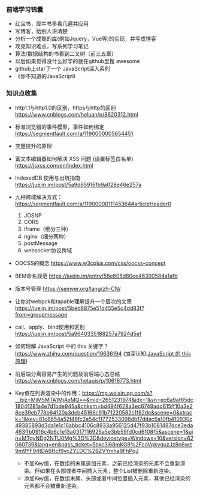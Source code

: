 ### 前端学习锦囊
* 红宝书，犀牛书多看几遍并应用
* 写博客，给别人讲清楚
* 分析一个成熟的库(例如Jquery，Vue等)的实现，并写成博客
* 攻克知识难点，写系列学习笔记
* 算法/数据结构的书看到二叉树（前三五章）
* 以后如果觉得没什么好学的就在github里搜 awesome
* github上star了一个 JavaScript深入系列
* 《你不知道的JavaScript》


### 知识点收集

* http1.1与http1.0的区别，https与http的区别 https://www.cnblogs.com/heluan/p/8620312.html

* 标准浏览器的事件模型，事件如何绑定 https://segmentfault.com/a/1190000005654451

* 变量提升的原理

* 富文本编辑器如何解决 XSS 问题 (设置标签白名单) https://jsxss.com/en/index.html

* IndexedDB 使用与出坑指南 https://juejin.im/post/5a9d65916fb9a028e46e257a

* 九种跨域解决方式：https://segmentfault.com/a/1190000011145364#articleHeader0
  1. JOSNP
  2. CORS
  3. iframe（细分三种）
  4. nginx（细分两种）
  5. postMessage
  6. websocket协议跨域
 
* OOCSS的概念 https://www.w3cplus.com/css/oocss-concept

* BEM命名规范 https://juejin.im/entry/58e605d80ce46300584a1afb

* 版本号管理 https://semver.org/lang/zh-CN/

* 让你对webpck和tapable理解提升一个层次的文章 https://juejin.im/post/5beb8875e51d455e5c4dd83f?from=groupmessage

* call、apply、bind使用和区别 https://juejin.im/post/5a9640335188257a7924d5ef

* 如何理解 JavaScript 中的 this 关键字？ https://www.zhihu.com/question/19636194 (加深认知:[JavaScript 的 this 原理](http://www.ruanyifeng.com/blog/2018/06/javascript-this.html))

* 前后端分离容易产生的问题及前后端心态总结 https://www.cnblogs.com/hetaojs/p/10616773.html

* Key值在列表渲染中的作用：https://mp.weixin.qq.com/s?__biz=MjM5MTA1MjAxMQ==&mid=2651231974&idx=1&sn=ec6a9af65dc1804f281a4e7d1bde945a&chksm=bd494f628a3ec6749add615ff10a3e28ce39eb778b64120a3deb45166c91b71220582c1f82de&scene=0&xtrack=1&key=81c8654a52f48fc2a54c11772533098db17ddac6a10fb410930c49385893d3da1e1c16abbc4106c8933a956125d47f93b1081487dce3eda463ffb0916c4b6c1e13a0317116926a5e3bb59fd0cd6108f5&ascene=1&uin=MTgyNDg2NTU0Mg%3D%3D&devicetype=Windows+10&version=62060739&lang=en&pass_ticket=5bkc3i68mKG9%2FcoVpkvguzJz8o6wz9m9YF94tDA6Hcf9vcZYLDC%2BZVYmha9FhPqJ
    * 不加Key值，在数组的末尾追加元素，之前已经渲染的元素不会重新渲染。但如果在头部或者中间插入元素，整个List被删除重新渲染。
    * 添加Key值，在数组末尾、头部或者中间位置插入元素，其他已经渲染的元素都不会被重新渲染。
    
